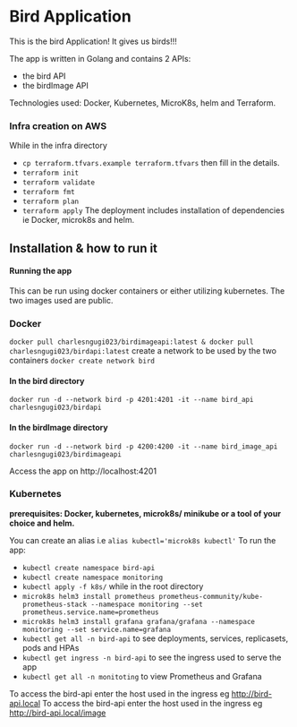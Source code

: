 # Bird Application

This is the bird Application! It gives us birds!!!

The app is written in Golang and contains 2 APIs:
- the bird API
- the birdImage API

Technologies used: Docker, Kubernetes, MicroK8s, helm and Terraform.

### Infra creation on AWS
While in the infra directory
- `cp terraform.tfvars.example terraform.tfvars` then fill in the details.
- `terraform init`
- `terraform validate`
- `terraform fmt`
- `terraform plan`
- `terraform apply` 
The deployment includes installation of dependencies ie Docker, microk8s and helm.

## Installation & how to run it

#### Running the app
This can be run using docker containers or either utilizing kubernetes.
The two images used are public.

### Docker

`docker pull charlesngugi023/birdimageapi:latest & docker pull charlesngugi023/birdapi:latest`
create a network to be used by the two containers
`docker create network bird`

#### In the bird directory
`docker run -d --network bird -p 4201:4201 -it --name bird_api charlesngugi023/birdapi`

#### In the birdImage directory
`docker run -d --network bird -p 4200:4200 -it --name bird_image_api charlesngugi023/birdimageapi`

Access the app on http://localhost:4201

### Kubernetes
**prerequisites: Docker, kubernetes, microk8s/ minikube or a tool of your choice and helm.**

You can create an alias i.e `alias kubectl='microk8s kubectl'` 
To run the app:
- `kubectl create namespace bird-api`
- `kubectl create namespace monitoring`
- `kubectl apply -f k8s/` while in the root directory
- `microk8s helm3 install prometheus prometheus-community/kube-prometheus-stack --namespace monitoring --set prometheus.service.name=prometheus`
- `microk8s helm3 install grafana grafana/grafana --namespace monitoring --set service.name=grafana`
- `kubectl get all -n bird-api` to see deployments, services, replicasets, pods and HPAs
- `kubectl get ingress -n bird-api` to see the ingress used to serve the app
- `kubectl get all -n monitoting` to view Prometheus and Grafana

To access the bird-api enter the host used in the ingress eg http://bird-api.local
To access the bird-api enter the host used in the ingress eg http://bird-api.local/image
